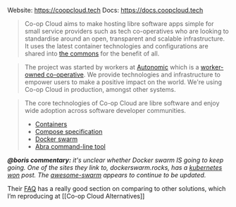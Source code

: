 ---
---

Website: <https://coopcloud.tech>
Docs: <https://docs.coopcloud.tech>

> Co-op Cloud aims to make hosting libre software apps simple for small service providers such as tech co-operatives who are looking to standardise around an open, transparent and scalable infrastructure. It uses the latest container technologies and configurations are shared into [the commons](https://en.wikipedia.org/wiki/Commons) for the benefit of all.

> The project was started by workers at [Autonomic](https://autonomic.zone/) which is a [worker-owned co-operative](https://en.wikipedia.org/wiki/Worker_cooperative). We provide technologies and infrastructure to empower users to make a positive impact on the world. We're using Co-op Cloud in production, amongst other systems.

> The core technologies of Co-op Cloud are libre software and enjoy wide adoption across software developer communities.
> 
> - [Containers](https://docs.coopcloud.tech/intro/faq/#why-containers)
> - [Compose specification](https://docs.coopcloud.tech/intro/faq/#why-docker-compose)
> - [Docker swarm](https://docs.coopcloud.tech/intro/faq/#why-docker-swarm)
> - [Abra command-line tool](https://git.autonomic.zone/coop-cloud/abra)

_**@boris commentary:** it's unclear whether Docker swarm IS going to keep going. One of the sites they link to, dockerswarm.rocks, has a [kubernetes won](https://dockerswarm.rocks/swarm-or-kubernetes/) post. The [awesome-swarm](https://github.com/BretFisher/awesome-swarm) appears to continue to be updated._

Their [FAQ](https://docs.coopcloud.tech/intro/faq/) has a really good section on comparing to other solutions, which I’m reproducing at [[Co-op Cloud Alternatives]]
